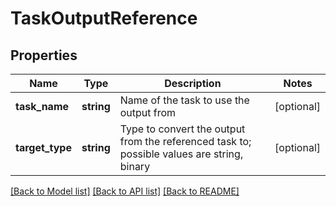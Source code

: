 # TaskOutputReference

## Properties
Name | Type | Description | Notes
------------ | ------------- | ------------- | -------------
**task_name** | **string** | Name of the task to use the output from | [optional] 
**target_type** | **string** | Type to convert the output from the referenced task to; possible values are string, binary | [optional] 

[[Back to Model list]](../README.md#documentation-for-models) [[Back to API list]](../README.md#documentation-for-api-endpoints) [[Back to README]](../README.md)


